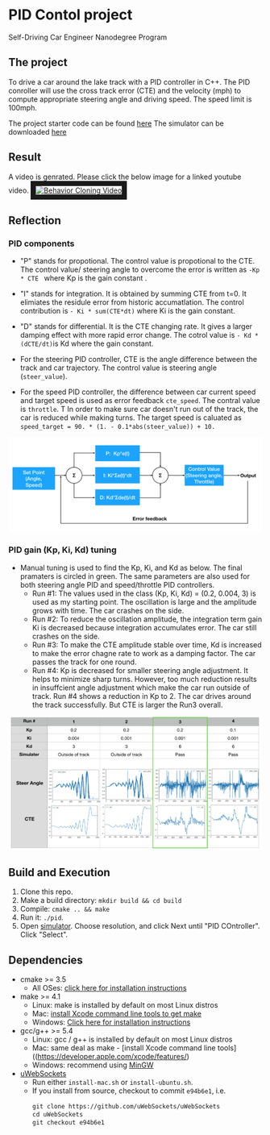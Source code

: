 # PID Contol project
Self-Driving Car Engineer Nanodegree Program
   

## The project
To drive a car around the lake track with a PID controller in C++. The PID conroller will use the cross track error (CTE) and the velocity (mph) to compute appropriate steering angle and driving speed. The speed limit is 100mph.

The project starter code can be found [here](https://github.com/udacity/CarND-PID-Control-Project) 
The simulator can be downloaded [here](https://github.com/udacity/self-driving-car-sim/releases)

## Result
A video is genrated. Please click the below image for a linked youtube video.
<a href="http://www.youtube.com/watch?v=tUYXG7Axgyg
" target="_blank"><img src="http://img.youtube.com/vi/tUYXG7Axgyg/0.jpg" 
alt="Behavior Cloning Video" width="720" height="540" border="10" /></a>

## Reflection

### PID components

* "P" stands for propotional. The control value is propotional to the CTE.  The control value/ steering angle to overcome the error is written as `-Kp * CTE ` where Kp is the gain constant .

* "I" stands for integration. It is obtained by summing CTE from t=0. It elimiates the residule error from historic accumatlation.  The control contribution is `- Ki * sum(CTE*dt)` where Ki is the gain constant.

* "D" stands for differential. It is the CTE changing rate. It gives a larger damping effect with more rapid error change. The cotrol value is `- Kd * (dCTE/dt)`is Kd where the gain constant.

* For the steering PID controller, CTE is the angle difference between the track and car trajectory. The control value is steering angle (`steer_value`). 

* For the speed PID controller, the difference between car current speed and target speed is used as error feedback `cte_speed`. The contral value is `throttle`. T In order to make sure car doesn't run out of the track, the car is reduced while making turns. The target speed is caluated as `speed_target = 90. * (1. - 0.1*abs(steer_value)) + 10.` 

![PIDflow](README_image/pic2_PIDflow.png)

### PID gain (Kp, Ki, Kd) tuning
* Manual tuning is used to find the Kp, Ki, and Kd as below. The final pramaters is circled in green. The same parameters are also used for both steering angle PID and speed/throttle PID controllers.
	- Run #1: The values used in the class (Kp, Ki, Kd) = (0.2, 0.004, 3) is used as my starting point. The oscillation is large and the amplitude grows with time. The car crashes on the side.
	- Run #2: To reduce the oscillation amplitude, the integration term gain Ki is decreased because integration accumulates error. The car still crashes on the side.
	- Run #3: To make the CTE amplitude stable over time, Kd is increased to make the error chagne rate to work as a damping factor. The car passes the track for one round.
	- Run #4: Kp is decreased for smaller steering angle adjustment. It helps to minimize sharp turns. However, too much reduction results in insuffcient angle adjustment which make the car run outside of track. Run #4 shows a reduction in Kp to 2. The car drives around the track successfully. But CTE is larger the Run3 overall. 

![TuningSummary](README_image/pic1_TuningSummary.png)


## Build and Execution

1. Clone this repo.
2. Make a build directory: `mkdir build && cd build`
3. Compile: `cmake .. && make`
4. Run it: `./pid`.
5. Open [simulator](https://github.com/udacity/self-driving-car-sim/releases). Choose resolution, and click Next until "PID COntroller". Click "Select". 


## Dependencies

* cmake >= 3.5
  * All OSes: [click here for installation instructions](https://cmake.org/install/)
* make >= 4.1
  * Linux: make is installed by default on most Linux distros
  * Mac: [install Xcode command line tools to get make](https://developer.apple.com/xcode/features/)
  * Windows: [Click here for installation instructions](http://gnuwin32.sourceforge.net/packages/make.htm)
* gcc/g++ >= 5.4
  * Linux: gcc / g++ is installed by default on most Linux distros
  * Mac: same deal as make - [install Xcode command line tools]((https://developer.apple.com/xcode/features/)
  * Windows: recommend using [MinGW](http://www.mingw.org/)
* [uWebSockets](https://github.com/uWebSockets/uWebSockets)
  * Run either `install-mac.sh` or `install-ubuntu.sh`.
  * If you install from source, checkout to commit `e94b6e1`, i.e.
    ```
    git clone https://github.com/uWebSockets/uWebSockets 
    cd uWebSockets
    git checkout e94b6e1

